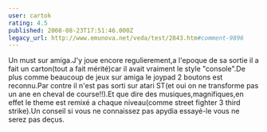 ```yaml
---
user: cartok
rating: 4.5
published: 2008-08-23T17:51:46.000Z
legacy_url: http://www.emunova.net/veda/test/2843.htm#comment-9896
---
```

Un must sur amiga.J'y joue encore regulierement,a l'epoque de sa sortie il a fait un carton(tout a fait mérité)car il avait vraiment le style "console".De plus comme beaucoup de jeux sur amiga le joypad 2 boutons est reconnu.Par contre il n'est pas sorti sur atari ST(et oui on ne transforme pas un ane en cheval de course!!).Et que dire des musiques,magnifiques,en effet le theme est remixé a chaque niveau(comme street fighter 3 third strike).Un conseil si vous ne connaissez pas apydia essayé-le vous ne serez pas deçus.